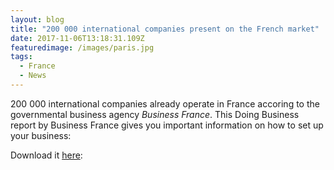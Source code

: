 ```yaml
---
layout: blog
title: "200 000 international companies present on the French market"
date: 2017-11-06T13:18:31.109Z
featuredimage: /images/paris.jpg
tags:
  - France
  - News
---
```

200 000 international companies already operate in France accoring to the governmental business agency *Business France*. This Doing Business report by Business France gives you important information on how to set up your business:

Download it [here](https://www.businessfrance.fr/Media/Default/Publication/DOINGBUSINESS_Livret1_modalit%C3%A9sd'implantation_VF_2017.pdf):